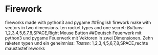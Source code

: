 # Firework
fireworks made with python3 and pygame 
##English
firework make with vectors in two dimensions.
ten rocket types and one secret:
_Buttons_:
1,2,3,4,5,6,7,8,SPACE,Right Mouse Button
##Deutsch
Feuerwerk mit python3 und pygame
Feuerwerk mit Vektoren in zwei Dimensionen.
Zehn raketen typen und ein geheimniss:
_Tasten_:
1,2,3,4,5,6,7,8,SPACE,rechte maustastefireworks 

